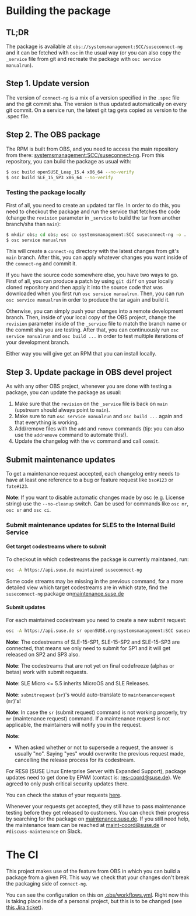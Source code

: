# Building the package
## TL;DR

The package is available at `obs://systemsmanagement:SCC/suseconnect-ng` and it
can be fetched with `osc` in the usual way (or you can also copy the `_service`
file from git and recreate the package with `osc service manualrun`).

## Step 1. Update version

The version of `connect-ng` is a mix of a version specified in the `.spec` file
and the git commit sha. The version is thus updated automatically on every git
commit. On a service run, the latest git tag gets copied as version to the .spec file.

## Step 2. The OBS package

The RPM is built from OBS, and you need to access the main repository from
there:
[systemsmanagement:SCC/suseconnect-ng](https://build.opensuse.org/package/show/systemsmanagement:SCC/suseconnect-ng).
From this repository, you can build the package as usual with:

```bash
$ osc build openSUSE_Leap_15.4 x86_64 --no-verify
$ osc build SLE_15_SP3 x86_64 --no-verify
```

### Testing the package locally

First of all, you need to create an updated tar file. In order to do this, you
need to checkout the package and run the service that fetches the code (change
the `revision` parameter in `_service` to build the tar from another branch/sha
than `main`):

```bash
$ mkdir obs; cd obs; osc co systemsmanagement:SCC suseconnect-ng -o .
$ osc service manualrun
```

This will create a `connect-ng` directory with the latest changes from git's
`main` branch. After this, you can apply whatever changes you want inside of
the `connect-ng` and commit it.

If you have the source code somewhere else, you have two ways to go. First of
all, you can produce a patch by using `git diff` on your locally cloned
repository and then apply it into the source code that was downloaded when you
first run `osc service manualrun`. Then, you can run `osc service manualrun` in
order to produce the tar again and build it.

Otherwise, you can simply push your changes into a remote development branch.
Then, inside of your local copy of the OBS project, change the `revision`
parameter inside of the `_service` file to match the branch name or the commit
sha you are testing. After that, you can continuously run `osc service
manualrun` and `osc build ...` in order to test multiple iterations of your
development branch.

Either way you will give get an RPM that you can install locally.

## Step 3. Update package in OBS devel project

As with any other OBS project, whenever you are done with testing a package, you
can update the package as usual:

1. Make sure that the `revision` on the `_service` file is back on `main`
   (upstream should always point to `main`).
2. Make sure to run `osc service manualrun` and `osc build ...` again and that
   everything is working.
3. Add/remove files with the `add` and `remove` commands (tip: you can also use
   the `addremove` command to automate this!).
4. Update the changelog with the `vc` command and call `commit`.

## Submit maintenance updates

To get a maintenance request accepted, each changelog entry needs to have at
least one reference to a bug or feature request like `bsc#123` or `fate#123`.

**Note**: If you want to disable automatic changes made by osc (e.g. License
string) use the `--no-cleanup` switch. Can be used for commands like `osc mr`,
`osc sr` and `osc ci`.

### Submit maintenance updates for SLES to the Internal Build Service

#### Get target codestreams where to submit

To checkout in which codestreams the package is currently maintaned, run:

```bash
osc -A https://api.suse.de maintained suseconnect-ng
```

Some code streams may be missing in the previous command, for a more detailed
view which target codestreams are in which state, find the `suseconnect-ng`
package on[maintenance.suse.de](https://smelt.suse.de/maintained/)

#### Submit updates

For each maintained codestream you need to create a new submit request:

```bash
osc -A https://api.suse.de sr openSUSE.org:systemsmanagement:SCC suseconnect-ng SUSE:SLE-15-SP4:GA
```

**Note**: The codestreams of SLE-15-SP1, SLE-15-SP2 and SLE-15-SP3 are connected, that means we only need to submit for SP1 and it will get released on SP2 and SP3 also.

**Note**: The codestreams that are not yet on final codefreeze (alphas or betas) work with submit requests.

**Note**: SLE Micro <= 5.5 inherits MicroOS and SLE Releases.

**Note**: `submitrequest` (`sr`)'s would auto-translate to `maintenancerequest` (`mr`)'s!

**Note**: In case the `sr` (submit request) command is not working properly, try
  `mr` (maintenance request) command. If a maintenance request is not
  applicable, the maintainers will notify you in the request.

**Note:**

* When asked whether or not to supersede a request, the answer is usually "no".
  Saying "yes" would overwrite the previous request made, cancelling the release
  process for its codestream.

For RES8 (SUSE Linux Enterprise Server with Expanded Support), package updates
need to get done by EPAM (contact is: res-coord@suse.de). We agreed to only push
critical security updates there.

You can check the status of your requests
[here](https://build.opensuse.org/package/requests/systemsmanagement:SCC/suseconnect-ng).

Whenever your requests get accepted, they still have to pass maintenance testing
before they get released to customers. You can check their progress by searching
for the package on
[maintenance.suse.de](https://maintenance.suse.de/maintained/). If you still
need help, the maintenance team can be reached at
[maint-coord@suse.de](maint-coord@suse.de) or `#discuss-maintenance` on Slack.

# The CI

This project makes use of the feature from OBS in which you can build a package
from a given PR. This way we check that your changes don't break the packaging
side of `connect-ng`.

You can see the configuration on this on
[.obs/workflows.yml](.obs/workflows.yml). Right now this is taking place inside
of a personal project, but this is to be changed (see [this Jira
ticket](https://jira.suse.com/browse/CSD-79)).
